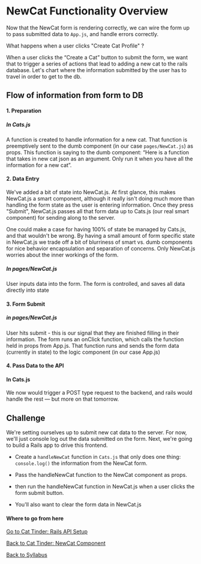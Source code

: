 # NewCat Functionality Overview

Now that the NewCat form is rendering correctly, we can wire the form up to pass submitted data to ```App.js```, and handle errors correctly.

What happens when a user clicks "Create Cat Profile" ?

When a user clicks the “Create a Cat” button to submit the form, we want that to trigger a series of actions that lead to adding a new cat to the rails database. Let's chart where the information submitted by the user has to travel in order to get to the db.

## Flow of information from form to DB
#### 1. Preparation

##### In Cats.js
A function is created to handle information for a new cat. That function is preemptively sent to the dumb component (in our case ```pages/NewCat.js```) as props. This function is saying to the dumb component: “Here is a function that takes in new cat json as an argument. Only run it when you have all the information for a new cat”.

#### 2. Data Entry
We've added a bit of state into NewCat.js.  At first glance, this makes NewCat.js a smart component, although it really isn't doing much more than handling the form state as the user is entering information.  Once they press "Submit", NewCat.js passes all that form data up to Cats.js (our real smart component) for sending along to the server.

One could make a case for having 100% of state be managed by Cats.js, and that wouldn't be wrong.  By having a small amount of form specific state in NewCat.js we trade off a bit of blurriness of smart vs. dumb components for nice behavior encapsulation  and separation of concerns.  Only NewCat.js worries about the inner workings of the form.

##### In pages/NewCat.js
User inputs data into the form. The form is controlled, and saves all data directly into state

#### 3. Form Submit

##### in pages/NewCat.js
User hits submit - this is our signal that they are finished filling in their information. The form runs an onClick function, which calls the function held in props from App.js. That function runs and sends the form data (currently in state) to the logic component (in our case App.js)

#### 4. Pass Data to the API

#### In Cats.js
We now would trigger a POST type request to the backend, and rails would handle the rest — but more on that tomorrow.

## Challenge
We're setting ourselves up to submit new cat data to the server.  For now, we'll just console log out the data submitted on the form.  Next, we're going to build a Rails app to drive this frontend.

* Create a ```handleNewCat``` function in ```Cats.js``` that only does one thing: ```console.log()``` the information from the NewCat form. 

* Pass the handleNewCat function to the NewCat component as props.

* then run the handleNewCat function in NewCat.js when a user clicks the form submit button. 

* You'll also want to clear the form data in NewCat.js




#### Where to go from here

[Go to Cat Tinder: Rails API Setup](../Backend/01cat_tinder_setup.md)

[Back to Cat Tinder: NewCat Component](./07cat_tinder_new_cats.md)

[Back to Syllabus](../../README.md)
